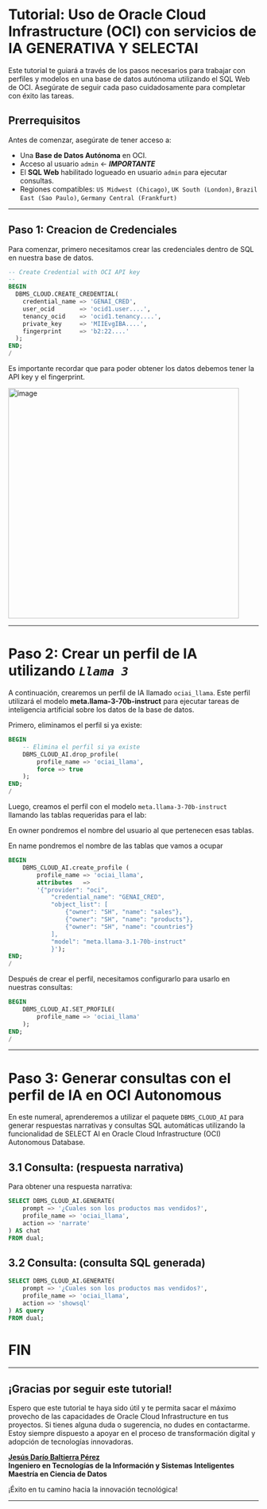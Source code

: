 # Tutorial: Uso de Oracle Cloud Infrastructure (OCI) con servicios de IA GENERATIVA Y SELECTAI



Este tutorial te guiará a través de los pasos necesarios para trabajar con perfiles y modelos en una base de datos autónoma utilizando el SQL Web de OCI. Asegúrate de seguir cada paso cuidadosamente para completar con éxito las tareas.

## Prerrequisitos

Antes de comenzar, asegúrate de tener acceso a:
- Una **Base de Datos Autónoma** en OCI.
- Acceso al usuario `admin` <- **_IMPORTANTE_**
- El **SQL Web** habilitado logueado en usuario `admin` para ejecutar consultas.
- Regiones compatibles: `US Midwest (Chicago)`, `UK South (London)`, `Brazil East (Sao Paulo)`, `Germany Central (Frankfurt)`

---

## Paso 1: Creacion de Credenciales

Para comenzar, primero necesitamos crear las credenciales dentro de SQL en nuestra base de datos.

```sql
-- Create Credential with OCI API key
--
BEGIN                                                                         
  DBMS_CLOUD.CREATE_CREDENTIAL(                                               
    credential_name => 'GENAI_CRED',                                          
    user_ocid       => 'ocid1.user....',
    tenancy_ocid    => 'ocid1.tenancy....',
    private_key     => 'MIIEvgIBA....',
    fingerprint     => 'b2:22....'      
  );                                                                          
END;                                                                         
/

```

Es importante recordar que para poder obtener los datos debemos tener la API key y el fingerprint.

<img width="464" alt="image" src="https://github.com/user-attachments/assets/28b35f2c-d49b-4d3c-9c0b-8b0cd557c5d5" />


---

# Paso 2: Crear un perfil de IA utilizando **_`Llama 3`_**

A continuación, crearemos un perfil de IA llamado `ociai_llama`. Este perfil utilizará el modelo **meta.llama-3-70b-instruct** para ejecutar tareas de inteligencia artificial sobre los datos de la base de datos.

Primero, eliminamos el perfil si ya existe:

```sql
BEGIN
    -- Elimina el perfil si ya existe
    DBMS_CLOUD_AI.drop_profile(
        profile_name => 'ociai_llama',
        force => true
    );     
END;
/
```

Luego, creamos el perfil con el modelo `meta.llama-3-70b-instruct` llamando las tablas requeridas para el lab:

En owner pondremos el nombre del usuario al que pertenecen esas tablas.

En name pondremos el nombre de las tablas que vamos a ocupar

```sql
BEGIN
    DBMS_CLOUD_AI.create_profile (                                              
        profile_name => 'ociai_llama',
        attributes   => 
        '{"provider": "oci",
            "credential_name": "GENAI_CRED",
            "object_list": [
                {"owner": "SH", "name": "sales"},
                {"owner": "SH", "name": "products"},
                {"owner": "SH", "name": "countries"}
            ],
            "model": "meta.llama-3.1-70b-instruct"
            }');
END;
/
```

Después de crear el perfil, necesitamos configurarlo para usarlo en nuestras consultas:

```sql
BEGIN
    DBMS_CLOUD_AI.SET_PROFILE(
        profile_name => 'ociai_llama'
    );
END;
/
```
---

# Paso 3: Generar consultas con el perfil de IA en OCI Autonomous

En este numeral, aprenderemos a utilizar el paquete `DBMS_CLOUD_AI` para generar respuestas narrativas y consultas SQL automáticas utilizando la funcionalidad de SELECT AI en Oracle Cloud Infrastructure (OCI) Autonomous Database.

## 3.1 Consulta: (respuesta narrativa)
Para obtener una respuesta narrativa:

```sql
SELECT DBMS_CLOUD_AI.GENERATE(
    prompt => '¿Cuales son los productos mas vendidos?',
    profile_name => 'ociai_llama',
    action => 'narrate'
) AS chat
FROM dual;
```



## 3.2 Consulta: (consulta SQL generada)

```sql
SELECT DBMS_CLOUD_AI.GENERATE(
    prompt => '¿Cuales son los productos mas vendidos?',
    profile_name => 'ociai_llama',
    action => 'showsql'
) AS query
FROM dual;
```


# FIN

---

## ¡Gracias por seguir este tutorial!

Espero que este tutorial te haya sido útil y te permita sacar el máximo provecho de las capacidades de Oracle Cloud Infrastructure en tus proyectos. Si tienes alguna duda o sugerencia, no dudes en contactarme. Estoy siempre dispuesto a apoyar en el proceso de transformación digital y adopción de tecnologías innovadoras.

**[Jesús Darío Baltierra Pérez](www.linkedin.com/in/jesusdariobaltierraperez)**  
**Ingeniero en Tecnologías de la Información y Sistemas Inteligentes**  
**Maestría en Ciencia de Datos**  

¡Éxito en tu camino hacia la innovación tecnológica!

---
